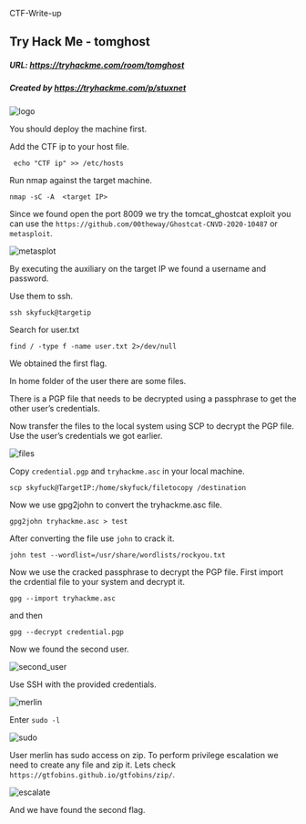  CTF-Write-up

## Try Hack Me - tomghost

##### URL: https://tryhackme.com/room/tomghost

##### Created by _https://tryhackme.com/p/stuxnet_

![logo](https://user-images.githubusercontent.com/20625004/122586755-b876cd80-d065-11eb-9ae2-cb8af4e0116c.PNG)

You should deploy the machine first.

Add the CTF ip to your host file.

``` echo "CTF ip" >> /etc/hosts```

Run nmap against the target machine.

```nmap -sC -A  <target IP>```

Since we found open the port 8009 we try the tomcat_ghostcat exploit you can use the ``https://github.com/00theway/Ghostcat-CNVD-2020-10487`` or ``metasploit``.

![metasplot](https://user-images.githubusercontent.com/20625004/122587196-363ad900-d066-11eb-8690-b811d078aa69.PNG)

By executing the auxiliary on the target IP we found a username and password.

Use them to ssh.

``ssh skyfuck@targetip``

Search for user.txt

``find / -type f -name user.txt 2>/dev/null``

We obtained the first flag.

In home folder of the user there are some files.

There is a PGP file that needs to be decrypted using a passphrase to get the other user’s credentials.

Now transfer the files to the local system using SCP to decrypt the PGP file. Use the user’s credentials we got earlier.

![files](https://user-images.githubusercontent.com/20625004/122587606-b4977b00-d066-11eb-9a96-5047c9cc365e.PNG)

Copy ``credential.pgp`` and ``tryhackme.asc`` in your local machine.

``scp skyfuck@TargetIP:/home/skyfuck/filetocopy /destination``

Now we use gpg2john to convert the tryhackme.asc file. 

``gpg2john tryhackme.asc > test``

After converting the file use ``john`` to crack it.

``john test --wordlist=/usr/share/wordlists/rockyou.txt ``

Now we use the cracked passphrase to decrypt the PGP file. First import the crdential file to your system and decrypt it. 

``gpg --import tryhackme.asc ``

and then

``gpg --decrypt credential.pgp ``

Now we found the second user.

![second_user](https://user-images.githubusercontent.com/20625004/122589292-be21e280-d068-11eb-83cc-cf7953a3e20e.PNG)

Use SSH with the provided credentials.

![merlin](https://user-images.githubusercontent.com/20625004/122589422-e6a9dc80-d068-11eb-805b-8d86408ca6cf.PNG)

Enter ``sudo -l``

![sudo](https://user-images.githubusercontent.com/20625004/122589535-0a6d2280-d069-11eb-901f-9be9ed36f4e0.PNG)

User merlin has sudo access on zip. To perform privilege escalation we need to create any file and zip it. Lets check ``https://gtfobins.github.io/gtfobins/zip/``.

![escalate](https://user-images.githubusercontent.com/20625004/122589736-50c28180-d069-11eb-92a4-b484db2cad1e.PNG)

And we have found the second flag.

